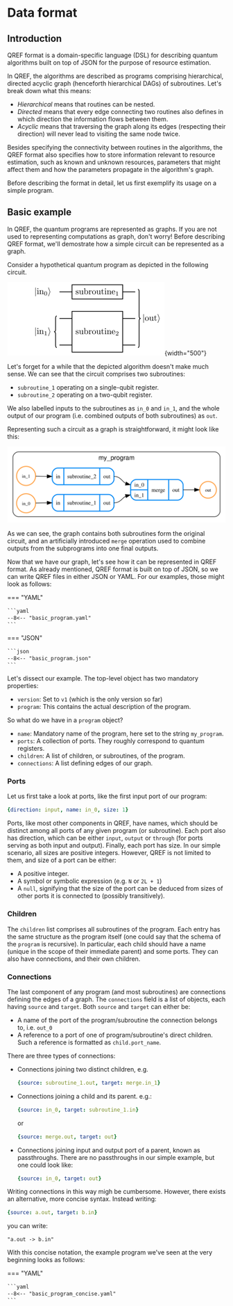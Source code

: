 # Data format

## Introduction
QREF format is a domain-specific language (DSL) for describing quantum algorithms
built on top of JSON for the purpose of resource estimation.

In QREF, the algorithms are described as programs comprising hierarchical, directed
acyclic graph (henceforth hierarchical DAGs) of subroutines. Let's break down
what this means:

- *Hierarchical* means that routines can be nested.
- *Directed* means that every edge connecting two routines also defines in which
  direction the information flows between them.
- *Acyclic* means that traversing the graph along its edges (respecting their direction)
  will never lead to visiting the same node twice.

Besides specifying the connectivity between routines in the algorithms, the QREF format
also specifies how to store information relevant to resource estimation, such as
known and unknown resources, parameters that might affect them and how the parameters
propagate in the algorithm's graph.

Before describing the format in detail, let us first exemplify its usage on a simple program.

## Basic example

In QREF, the quantum programs are represented as graphs. If you are not used to
representing computations as graph, don't worry! Before describing QREF format,
we'll demostrate how a simple circuit can be represented as a graph.

Consider a hypothetical quantum program as depicted in the following circuit.

![example_circuit](images/basic_circuit.svg){width="500"}

Let's forget for a while that the depicted algorithm doesn't make much sense.
We can see that the circuit comprises two subroutines:

- `subroutine_1` operating on a single-qubit register.
- `subroutine_2` operating on a two-qubit register.

We also labelled inputs to the subroutines as `in_0` and `in_1`, and the whole
output of our program (i.e. combined outputs of both subroutines) as `out`.

Representing such a circuit as a graph is straightforward, it might look like this:

![example_routine](images/basic_program.svg)

As we can see, the graph contains both subroutines form the original circuit,
and an artificially introduced `merge` operation used to combine outputs
from the subprograms into one final outputs.

Now that we have our graph, let's see how it can be represented in QREF format.
As already mentioned, QREF format is built on top of JSON, so we can write QREF
files in either JSON or YAML. For our examples, those might look as follows:

=== "YAML"

    ```yaml
    --8<-- "basic_program.yaml"
    ```

=== "JSON"

    ```json
    --8<-- "basic_program.json"
    ```

Let's dissect our example. The top-level object has two mandatory properties:

- `version`: Set to `v1` (which is the only version so far)
- `program`: This contains the actual description of the program.

So what do we have in a `program` object?

- `name`: Mandatory name of the program, here set to the string `my_program`.
- `ports`: A collection of ports. They roughly correspond to quantum registers.
- `children`: A list of children, or subroutines, of the program.
- `connections`: A list defining edges of our graph.

### Ports

Let us first take a look at ports, like the first input port of our program:

```yaml
{direction: input, name: in_0, size: 1}
```

Ports, like most other components in QREF, have names, which should be distinct
among all ports of any given program (or subroutine). Each port also has
direction, which can be either `input`, `output` or `through` (for ports serving as
both input and output). Finally, each port has size.
In our simple scenario, all sizes are positive integers. However, QREF
is not limited to them, and size of a port can be either:

- A positive integer.
- A symbol or symbolic expression (e.g. `N` or `2L + 1`)
- A `null`, signifying that the size of the port can be deduced from sizes of
  other ports it is connected to (possibly transitively).

### Children

The `children` list comprises all subroutines of the program. Each entry has the
same structure as the program itself (one could say that the schema of the `program`
is recursive). In particular, each child should have a name (unique in the scope
of their immediate parent) and some ports. They can also have connections, and their 
own children.

### Connections

The last component of any program (and most subroutines) are connections defining the
edges of a graph. The `connections` field is a list of objects, each having `source`
and `target`. Both `source` and `target` can either be:

- A name of the port of the program/subroutine the connection belongs to, i.e. `out_0`
- A reference to a port of one of program/subroutine's direct children.
  Such a reference is formatted as `child.port_name`.

There are three types of connections:

- Connections joining two distinct children, e.g.
  ```yaml
  {source: subroutine_1.out, target: merge.in_1}
  ```
- Connections joining a child and its parent. e.g.:
  ```yaml
  {source: in_0, target: subroutine_1.in}
  ```
  or
  ```yaml
  {source: merge.out, target: out}
  ```
- Connections joining input and output port of a parent, known as passthroughs.
  There are no passthroughs in our simple example, but one could look like:
  ```yaml
  {source: in_0, target: out}
  ```

Writing connections in this way migh be cumbersome. However, there exists
an alternative, more concise syntax. Instead writing:

```yaml
{source: a.out, target: b.in}
```
you can write:
```
"a.out -> b.in"
```

With this concise notation, the example program we've seen at the very
beginning looks as follows:

=== "YAML"

    ```yaml
    --8<-- "basic_program_concise.yaml"
    ```
